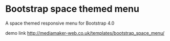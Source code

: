 # Bootstrap space themed menu
A space themed responsive menu for Bootstrap 4.0

demo link http://mediamaker-web.co.uk/templates/bootstrap_space_menu/
